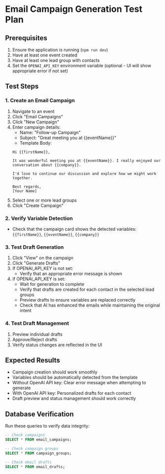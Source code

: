 # Email Campaign Generation Test Plan

## Prerequisites
1. Ensure the application is running (`npm run dev`)
2. Have at least one event created
3. Have at least one lead group with contacts
4. Set the `OPENAI_API_KEY` environment variable (optional - UI will show appropriate error if not set)

## Test Steps

### 1. Create an Email Campaign
1. Navigate to an event
2. Click "Email Campaigns"
3. Click "New Campaign"
4. Enter campaign details:
   - Name: "Follow-up Campaign"
   - Subject: "Great meeting you at {{eventName}}"
   - Template Body:
   ```
   Hi {{firstName}},

   It was wonderful meeting you at {{eventName}}. I really enjoyed our conversation about {{company}}.

   I'd love to continue our discussion and explore how we might work together.

   Best regards,
   [Your Name]
   ```
5. Select one or more lead groups
6. Click "Create Campaign"

### 2. Verify Variable Detection
- Check that the campaign card shows the detected variables: `{{firstName}}`, `{{eventName}}`, `{{company}}`

### 3. Test Draft Generation
1. Click "View" on the campaign
2. Click "Generate Drafts"
3. If OPENAI_API_KEY is not set:
   - Verify that an appropriate error message is shown
4. If OPENAI_API_KEY is set:
   - Wait for generation to complete
   - Verify that drafts are created for each contact in the selected lead groups
   - Preview drafts to ensure variables are replaced correctly
   - Check that AI has enhanced the emails while maintaining the original intent

### 4. Test Draft Management
1. Preview individual drafts
2. Approve/Reject drafts
3. Verify status changes are reflected in the UI

## Expected Results
- Campaign creation should work smoothly
- Variables should be automatically detected from the template
- Without OpenAI API key: Clear error message when attempting to generate
- With OpenAI API key: Personalized drafts for each contact
- Draft preview and status management should work correctly

## Database Verification
Run these queries to verify data integrity:

```sql
-- Check campaigns
SELECT * FROM email_campaigns;

-- Check campaign groups
SELECT * FROM campaign_groups;

-- Check email drafts
SELECT * FROM email_drafts;
```